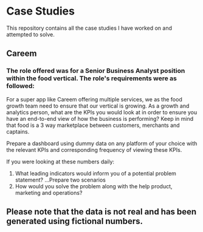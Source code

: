 # Case Studies
This repository contains all the case studies I have worked on and attempted to solve.

## Careem
### The role offered was for a Senior Business Analyst position within the food vertical. The role's requirements were as followed:
For a super app like Careem offering multiple services, we as the food growth team need to ensure that our vertical is growing. As a growth and analytics person, what are the KPIs you would look at in order to ensure you have an end-to-end view of how the business is performing? Keep in mind that food is a 3 way marketplace between customers, merchants and captains.

Prepare a dashboard using dummy data on any platform of your choice with the relevant KPIs and corresponding frequency of viewing these KPIs.

If you were looking at these numbers daily:
1. What leading indicators would inform you of a potential problem statement?
...Prepare two scenarios
2. How would you solve the problem along with the help product, marketing and operations?

## Please note that the data is not real and has been generated using fictional numbers.
